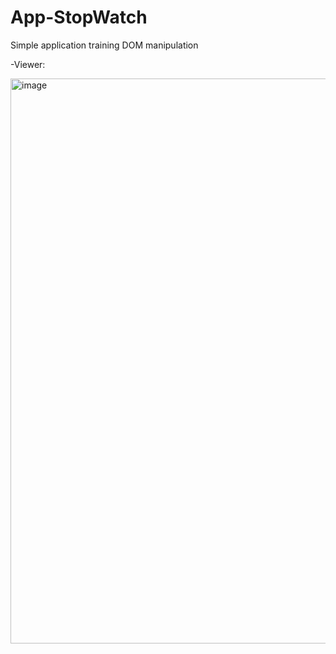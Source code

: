 # App-StopWatch
 Simple application training DOM manipulation
 
 
 -Viewer:
 
<img width="904" alt="image" src="https://user-images.githubusercontent.com/102631987/232662761-bfc19c88-d691-4ada-8862-8a73efa17917.png">


